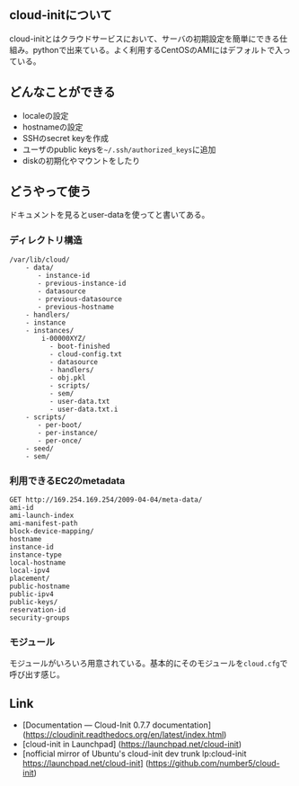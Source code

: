 ## cloud-initについて
cloud-initとはクラウドサービスにおいて、サーバの初期設定を簡単にできる仕組み。pythonで出来ている。よく利用するCentOSのAMIにはデフォルトで入っている。

## どんなことができる
* localeの設定
* hostnameの設定
* SSHのsecret keyを作成
* ユーザのpublic keysを`~/.ssh/authorized_keys`に追加
* diskの初期化やマウントをしたり

## どうやって使う
ドキュメントを見るとuser-dataを使ってと書いてある。

### ディレクトリ構造

```
/var/lib/cloud/
    - data/
       - instance-id
       - previous-instance-id
       - datasource
       - previous-datasource
       - previous-hostname
    - handlers/
    - instance
    - instances/
        i-00000XYZ/
          - boot-finished
          - cloud-config.txt
          - datasource
          - handlers/
          - obj.pkl
          - scripts/
          - sem/
          - user-data.txt
          - user-data.txt.i
    - scripts/
       - per-boot/
       - per-instance/
       - per-once/
    - seed/
    - sem/
```

### 利用できるEC2のmetadata

```
GET http://169.254.169.254/2009-04-04/meta-data/
ami-id
ami-launch-index
ami-manifest-path
block-device-mapping/
hostname
instance-id
instance-type
local-hostname
local-ipv4
placement/
public-hostname
public-ipv4
public-keys/
reservation-id
security-groups
```

### モジュール
モジュールがいろいろ用意されている。基本的にそのモジュールを`cloud.cfg`で呼び出す感じ。

## Link
* [Documentation — Cloud-Init 0.7.7 documentation] (https://cloudinit.readthedocs.org/en/latest/index.html)
* [cloud-init in Launchpad] (https://launchpad.net/cloud-init)
* [nofficial mirror of Ubuntu's cloud-init dev trunk lp:cloud-init https://launchpad.net/cloud-init] (https://github.com/number5/cloud-init)

